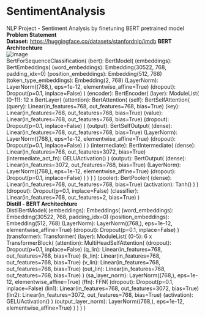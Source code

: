 # SentimentAnalysis
NLP Project - Sentiment Analysis by finetuning BERT pretrained model </br>
**Problem Statement** </br>
**Dataset:** https://huggingface.co/datasets/stanfordnlp/imdb
**BERT Architechture**</br>
![image](https://github.com/user-attachments/assets/ba232e6d-66ee-477f-bbc5-859f66d40669) </br>
BertForSequenceClassification(
  (bert): BertModel(
    (embeddings): BertEmbeddings(
      (word_embeddings): Embedding(30522, 768, padding_idx=0)
      (position_embeddings): Embedding(512, 768)
      (token_type_embeddings): Embedding(2, 768)
      (LayerNorm): LayerNorm((768,), eps=1e-12, elementwise_affine=True)
      (dropout): Dropout(p=0.1, inplace=False)
    )
    (encoder): BertEncoder(
      (layer): ModuleList(
        (0-11): 12 x BertLayer(
          (attention): BertAttention(
            (self): BertSelfAttention(
              (query): Linear(in_features=768, out_features=768, bias=True)
              (key): Linear(in_features=768, out_features=768, bias=True)
              (value): Linear(in_features=768, out_features=768, bias=True)
              (dropout): Dropout(p=0.1, inplace=False)
            )
            (output): BertSelfOutput(
              (dense): Linear(in_features=768, out_features=768, bias=True)
              (LayerNorm): LayerNorm((768,), eps=1e-12, elementwise_affine=True)
              (dropout): Dropout(p=0.1, inplace=False)
            )
          )
          (intermediate): BertIntermediate(
            (dense): Linear(in_features=768, out_features=3072, bias=True)
            (intermediate_act_fn): GELUActivation()
          )
          (output): BertOutput(
            (dense): Linear(in_features=3072, out_features=768, bias=True)
            (LayerNorm): LayerNorm((768,), eps=1e-12, elementwise_affine=True)
            (dropout): Dropout(p=0.1, inplace=False)
          )
        )
      )
    )
    (pooler): BertPooler(
      (dense): Linear(in_features=768, out_features=768, bias=True)
      (activation): Tanh()
    )
  )
  (dropout): Dropout(p=0.1, inplace=False)
  (classifier): Linear(in_features=768, out_features=2, bias=True)
) </br>
**Distill - BERT Architechture**</br>
DistilBertModel(
  (embeddings): Embeddings(
    (word_embeddings): Embedding(30522, 768, padding_idx=0)
    (position_embeddings): Embedding(512, 768)
    (LayerNorm): LayerNorm((768,), eps=1e-12, elementwise_affine=True)
    (dropout): Dropout(p=0.1, inplace=False)
  )
  (transformer): Transformer(
    (layer): ModuleList(
      (0-5): 6 x TransformerBlock(
        (attention): MultiHeadSelfAttention(
          (dropout): Dropout(p=0.1, inplace=False)
          (q_lin): Linear(in_features=768, out_features=768, bias=True)
          (k_lin): Linear(in_features=768, out_features=768, bias=True)
          (v_lin): Linear(in_features=768, out_features=768, bias=True)
          (out_lin): Linear(in_features=768, out_features=768, bias=True)
        )
        (sa_layer_norm): LayerNorm((768,), eps=1e-12, elementwise_affine=True)
        (ffn): FFN(
          (dropout): Dropout(p=0.1, inplace=False)
          (lin1): Linear(in_features=768, out_features=3072, bias=True)
          (lin2): Linear(in_features=3072, out_features=768, bias=True)
          (activation): GELUActivation()
        )
        (output_layer_norm): LayerNorm((768,), eps=1e-12, elementwise_affine=True)
      )
    )
  )
)

